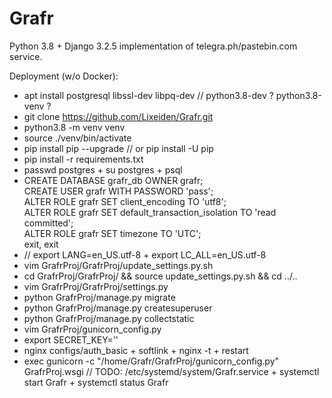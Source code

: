 # Grafr
Python 3.8 + Django 3.2.5 implementation of telegra.ph/pastebin.com service.

Deployment (w/o Docker):
* apt install postgresql libssl-dev libpq-dev // python3.8-dev ? python3.8-venv ?
* git clone https://github.com/Lixeiden/Grafr.git
* python3.8 -m venv venv
* source ./venv/bin/activate
* pip install pip --upgrade // or pip install -U pip
* pip install -r requirements.txt
* passwd postgres + su postgres + psql
* CREATE DATABASE grafr_db OWNER grafr;  
  CREATE USER grafr WITH PASSWORD 'pass';   
  ALTER ROLE grafr SET client_encoding TO 'utf8';   
  ALTER ROLE grafr SET default_transaction_isolation TO 'read committed';   
  ALTER ROLE grafr SET timezone TO 'UTC';  
  exit, exit
* // export LANG=en_US.utf-8 + export LC_ALL=en_US.utf-8
* vim GrafrProj/GrafrProj/update_settings.py.sh
* cd GrafrProj/GrafrProj/ && source update_settings.py.sh && cd ../..
* vim GrafrProj/GrafrProj/settings.py
* python GrafrProj/manage.py migrate
* python GrafrProj/manage.py createsuperuser
* python GrafrProj/manage.py collectstatic
* vim GrafrProj/gunicorn_config.py
* export SECRET_KEY=''
* nginx configs/auth_basic + softlink + nginx -t + restart
* exec gunicorn  -c "/home/Grafr/GrafrProj/gunicorn_config.py" GrafrProj.wsgi // TODO: /etc/systemd/system/Grafr.service + systemctl start Grafr + systemctl status Grafr